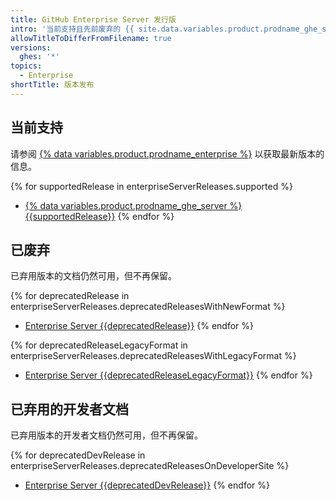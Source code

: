 ```yaml
---
title: GitHub Enterprise Server 发行版
intro: '当前支持且先前废弃的 {{ site.data.variables.product.prodname_ghe_server }} 版本的文档。'
allowTitleToDifferFromFilename: true
versions:
  ghes: '*'
topics:
  - Enterprise
shortTitle: 版本发布
---
```


## 当前支持

请参阅 [{% data variables.product.prodname_enterprise %}](https://github.com/enterprise) 以获取最新版本的信息。

{% for supportedRelease in enterpriseServerReleases.supported %}
- [{% data variables.product.prodname_ghe_server %} {{supportedRelease}}](/enterprise-server@{{supportedRelease}})
{% endfor %}

## 已废弃

已弃用版本的文档仍然可用，但不再保留。

{% for deprecatedRelease in enterpriseServerReleases.deprecatedReleasesWithNewFormat %}
- [Enterprise Server {{deprecatedRelease}}](/enterprise-server@{{deprecatedRelease}})
{% endfor %}

{% for deprecatedReleaseLegacyFormat in enterpriseServerReleases.deprecatedReleasesWithLegacyFormat %}
- [Enterprise Server {{deprecatedReleaseLegacyFormat}}](/enterprise/{{deprecatedReleaseLegacyFormat}})
{% endfor %}

## 已弃用的开发者文档

已弃用版本的开发者文档仍然可用，但不再保留。

{% for deprecatedDevRelease in enterpriseServerReleases.deprecatedReleasesOnDeveloperSite %}
- [Enterprise Server {{deprecatedDevRelease}}](https://developer.github.com/enterprise/{{deprecatedDevRelease}})
{% endfor %}
